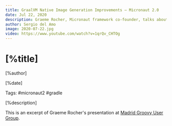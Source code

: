 ```yaml
---
title: GraalVM Native Image Generation Improvements – Micronaut 2.0
date: Jul 22, 2020
description: Graeme Rocher, Micronaut framework co-founder, talks about improvements to GraalVM Native Image generation in Micronaut 2.0. 
author: Sergio del Amo
image: 2020-07-22.jpg
video: https://www.youtube.com/watch?v=1qrQv_CHTOg
---
```


# [%title]

[%author]

[%date] 

Tags: #micronaut2 #gradle

[%description]

This is an excerpt of Graeme Rocher's presentation at [Madrid Groovy User Group](https://www.madridgug.com/2020/07/micronaut-2.html).
